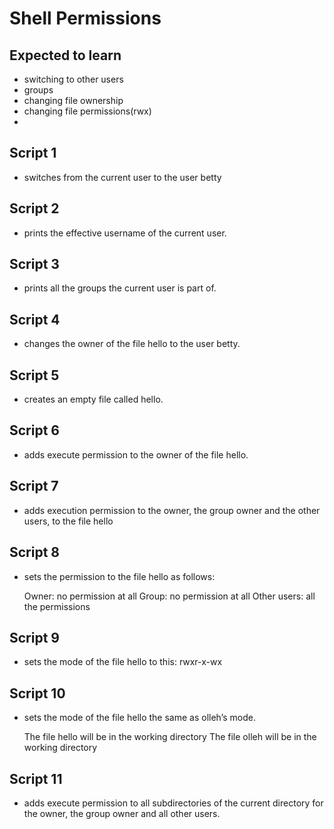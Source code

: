 # Shell Permissions

## Expected to learn
- switching to other users
- groups
- changing file ownership
- changing file permissions(rwx)
- 
## Script 1
- switches from the current user to the user betty

## Script 2
- prints the effective username of the current user.

## Script 3
- prints all the groups the current user is part of.

## Script 4
- changes the owner of the file hello to the user betty.

## Script 5
-  creates an empty file called hello.

## Script 6
- adds execute permission to the owner of the file hello.

## Script 7
- adds execution permission to the owner, the group owner and the other users, to the file hello

## Script 8
- sets the permission to the file hello as follows:

    Owner: no permission at all
    Group: no permission at all
    Other users: all the permissions

## Script 9
- sets the mode of the file hello to this:
	rwxr-x-wx 

## Script 10
- sets the mode of the file hello the same as olleh’s mode.

    The file hello will be in the working directory
    The file olleh will be in the working directory

## Script 11
- adds execute permission to all subdirectories of the current directory for the owner, the group owner and all other users.
